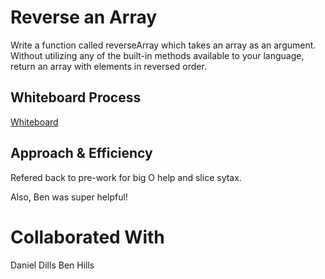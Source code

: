 # Reverse an Array
Write a function called reverseArray which takes an array as an argument. Without utilizing any of the built-in methods available to your language, return an array with elements in reversed order.

## Whiteboard Process
[Whiteboard](array-reverse.png)

## Approach & Efficiency
Refered back to pre-work for big O help and slice sytax.

Also, Ben was super helpful!

# Collaborated With

Daniel Dills
Ben Hills